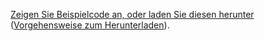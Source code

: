 [Zeigen Sie Beispielcode an, oder laden Sie diesen herunter](https://github.com/dotnet/AspNetCore.Docs/tree/master/aspnetcore/tutorials/first-mvc-app/start-mvc/sample) ([Vorgehensweise zum Herunterladen](xref:index#how-to-download-a-sample)).